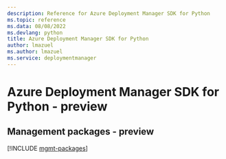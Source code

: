 ```yaml
---
description: Reference for Azure Deployment Manager SDK for Python
ms.topic: reference
ms.data: 08/08/2022
ms.devlang: python
title: Azure Deployment Manager SDK for Python
author: lmazuel
ms.author: lmazuel
ms.service: deploymentmanager
---
```

# Azure Deployment Manager SDK for Python - preview

## Management packages - preview
[!INCLUDE [mgmt-packages](deployment-manager-mgmt-index.md)]

